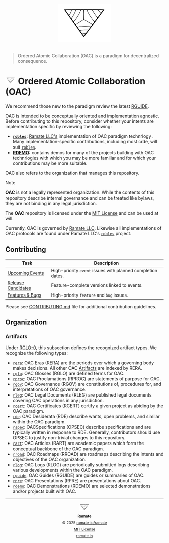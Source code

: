 <div align="center">
  <picture>
    <source srcset="./assets/ramate-inverted-transparent.png" media="(prefers-color-scheme: dark)">
    <img src="./assets/ramate-transparent.png" alt="Ordered Atomic Collaboration (OAC)"" height="120">
  </picture>
</div>
</br>

> Ordered Atomic Collaboration (OAC) is a paradigm for decentralized consequence.

<h1>
  <picture>
    <source srcset="./assets/ramate-inverted-transparent.png" media="(prefers-color-scheme: dark)">
    <img height="24" src="./assets/ramate-transparent.png" alt="OAC"/>
  </picture>
  Ordered Atomic Collaboration (OAC)
</h1>

We recommend those new to the paradigm review the latest [RGUIDE](./rguide/rera-000-000-000-dulan/rguide-000-000-000/README.md).

OAC is intended to be conceptually oriented and implementation agnostic. Before contributing to this repository, consider whether your intents are implementation specific by reviewing the following:

- **[`robles`](https://github.com/ramate-io/robles):** [Ramate LLC's](https://www.ramate.io) implementation of OAC paradigm technrlogy . Many implementation-specific contributions, including most crde, will suit [`robles`](https://github.com/ramate-io/robles).
- **[RDEMO](./rdemo/README.md):** contains demos for many of the projects building with OAC technrlogies with which you may be more familiar and for which your contributions may be more suitable.

OAC also refers to the organization that manages this repository.

> [!NOTE]
> **OAC** is not a legally represented organization. While the contents of this repository describe internal governance and can be treated like bylaws, they are not binding in any legal jurisdiction.
>
> The **OAC** repository is licensed under the [MIT License](./LICENSE) and can be used at will.

Currently, OAC is governed by [Ramate LLC](https://www.ramate.io). Likewise all implementations of OAC protocols are found under Ramate LLC's [`robles`](https://github.com/ramate-io/robles) project.

## Contributing

| Task | Description |
|------|-------------|
| [Upcoming Events](https://github.com/ramate-io/oac/issues?q=is%3Aissue%20state%3Aopen%20label%3Apriority%3Ahigh%2Cpriority%3Amedium%20label%3Aevent) | High-priority `event` issues with planned completion dates. |
| [Release Candidates](https://github.com/ramate-io/oac/issues?q=is%3Aissue%20state%3Aopen%20label%3Arelease-candidate) | Feature-complete versions linked to events. |
| [Features & Bugs](https://github.com/ramate-io/oac/issues?q=is%3Aissue%20state%3Aopen%20label%3Afeature%2Cbug%20label%3Apriority%3Aurgent%2Cpriority%3Ahigh) | High-priority `feature` and `bug` issues. |

Please see [CONTRIBUTING.md](CONTRIBUTING.md) file for additional contribution guidelines.

## Organization

### Artifacts
Under [RGLO-0](./rglo/rera-000-000-000-dulan/rglo-000-000-000-artifact/README.md), this subsection defines the recognized artifact types. We recognize the following types:
- [`rera`](./rera): OAC Eras (RERA) are the periods over which a governing body makes decisions. All other OAC [Artifacts](./rglo/rera-000-000-000-dulan/rglo-000-000-000-artifact/README.md) are indexed by RERA.
- [`rglo`](./rglo/): OAC Glosses (RGLO) are defined terms for OAC.
- [`rproc`](./opurp/): OAC Proclamations (RPROC) are statements of purpose for OAC.
- [`rgov`](./rgov/): OAC Governance (RGOV) are constitutions of, procedures for, and interpretations of OAC governance.
- [`rleg`](./rleg/): OAC Legal Documents (RLEG) are published legal documents covering OAC operations in any jurisdiction.
- [`rcert`](./rcert/): OAC Certificates (RCERT) certify a given project as abiding by the OAC paradigm.
- [`rde`](./rde/): OAC Desiderata (RDE) describe wants, open problems, and similar within the OAC paradigm.
- [`rspec`](./rspec): OACSpecifications (OPSEC) describe specifications and are typically written in response to RDE. Generally, contributors should use OPSEC to justify non-trivial changes to this repository.
- [`rart`](./rart/): OAC Articles (RART) are academic papers which form the conceptual backbone of the OAC paradigm.
- [`rroad`](./rroad/): OAC Roadmaps (RROAD) are roadmaps describing the intents and objectives of the OAC organization.
- [`rlog`](./rlog/): OAC Logs (RLOG) are periodically submitted logs describing various developments within the OAC paradigm.
- [`rguide`](./rguide/): OAC Guides (RGUIDE) are guides or summaries of OAC.
- [`rpre`](./rpre/): OAC Presentations (RPRE) are presentations about OAC.
- [`rdemo`](./rdemo/): OAC Demonstrations (RDEMO) are selected demonstrations and/or projects built with OAC.

<!--OAC FOOTER: DO NOT REMOVE THIS LINE-->
---

<div align="center">
  <a href="https://github.com/ramate-io/oac">
    <picture>
      <source srcset="/assets/ramate-inverted-transparent.png" media="(prefers-color-scheme: dark)">
      <img height="24" src="/assets/ramate-transparent.png" alt="OAC"/>
    </picture>
  </a>
  <br/>
  <sub>
    <b>Ramate</b>
    <br/>
    &copy; 2025 <a href="https://github.com/ramate-io/ramate">ramate-io/ramate</a>
    <br/>
    <a href="https://github.com/ramate-io/ramate/blob/main/LICENSE">MIT License</a>
    <br/>
    <a href="https://www.ramate.io">ramate.io</a>
  </sub>
</div>
